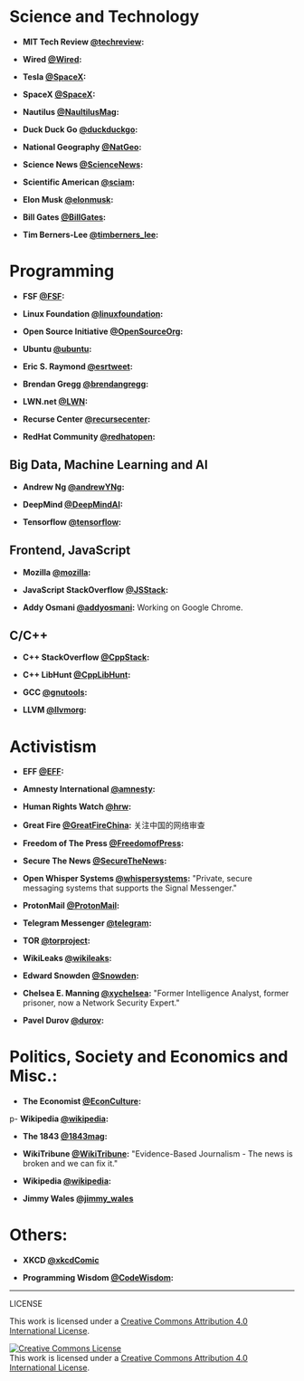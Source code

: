 # Science and Technology

- __MIT Tech Review [@techreview](https://twitter.com/techreview):__

- __Wired [@Wired](https://twitter.com/wired):__

- __Tesla [@SpaceX](https://twitter.com/TelsaMotors):__

- __SpaceX [@SpaceX](https://twitter.com/SpaceX):__

- __Nautilus [@NaultilusMag](https://twitter.com/NautilusMag):__

- __Duck Duck Go [@duckduckgo](https://twitter.com/duckduckgo):__

- __National Geography [@NatGeo](https://twitter.com/NatGeo):__

- __Science News [@ScienceNews](https://twitter.com/ScienceNews):__

- __Scientific American [@sciam](https://twitter.com/sciam):__

- __Elon Musk [@elonmusk](https://twitter.com/elonmusk):__

- __Bill Gates [@BillGates](https://twitter.com/BillGates):__

- __Tim Berners-Lee [@timberners_lee](https://twitter.com/timberners_lee):__

# Programming

- __FSF [@FSF](https://twitter.com/fsf):__

- __Linux Foundation [@linuxfoundation](https://twitter.com/linuxfoundation):__

- __Open Source Initiative [@OpenSourceOrg](https://twitter.com/OpenSourceOrg):__

- __Ubuntu [@ubuntu](https://twitter.com/ubuntu):__

- __Eric S. Raymond [@esrtweet](https://twitter.com/esrtweet):__

- __Brendan Gregg [@brendangregg](https://twitter.com/brendangregg):__

- __LWN.net [@LWN](https://twitter.com/lwnnet):__

- __Recurse Center [@recursecenter](https://twitter.com/recursecenter):__

- __RedHat Community [@redhatopen](https://twitter.com/redhatopen):__


## Big Data, Machine Learning and AI

- __Andrew Ng [@andrewYNg](https://twitter.com/AndrewYNg):__

- __DeepMind [@DeepMindAI](https://twitter.com/DeepMindAI):__

- __Tensorflow [@tensorflow](https://twitter.com/Tensorflow):__


## Frontend, JavaScript

- __Mozilla [@mozilla](https://twitter.com/mozilla):__

- __JavaScript StackOverflow [@JSStack](https://twitter.com/JSStack):__

- __Addy Osmani [@addyosmani](https://twitter.com/addyosmani):__
  Working on Google Chrome.

## C/C++

- __C++ StackOverflow [@CppStack](https://twitter.com/CppStack):__

- __C++ LibHunt [@CppLibHunt](https://twitter.com/cpplibhunt):__

- __GCC [@gnutools](https://twitter.com/gnutools):__

- __LLVM [@llvmorg](https://twitter.com/llvmorg):__


# Activistism

- __EFF [@EFF](https://twitter.com/EFF):__

- __Amnesty International [@amnesty](https://twitter.com/amnesty):__

- __Human Rights Watch [@hrw](https://twitter.com/hrw):__

- __Great Fire [@GreatFireChina](https://twitter.com/GreatFireChina):__
  关注中国的网络审查

- __Freedom of The Press [@FreedomofPress](https://twitter.com/FreedomofPress):__

- __Secure The News [@SecureTheNews](https://twitter.com/SecureTheNews):__

- __Open Whisper Systems [@whispersystems](https://twitter.com/whispersystems):__
  "Private, secure messaging systems that supports the Signal Messenger."

- __ProtonMail [@ProtonMail](https://twitter.com/ProtonMail):__

- __Telegram Messenger [@telegram](https://twitter.com/telegram):__

- __TOR [@torproject](https://twitter.com/torproject):__

- __WikiLeaks [@wikileaks](https://twitter.com/wikileaks):__

- __Edward Snowden [@Snowden](https://twitter.com/snowden):__

- __Chelsea E. Manning [@xychelsea](https://twitter.com/xychelsea):__
  "Former Intelligence Analyst, former prisoner, now a Network Security Expert."

- __Pavel Durov [@durov](https://twitter.com/durov):__


# Politics, Society and Economics and Misc.:

- __The Economist [@EconCulture](https://twitter.com/@EconCulture):__

p- __Wikipedia [@wikipedia](https://twitter.com/wikipedia):__

- __The 1843 [@1843mag](https://twitter.com/@1843mag):__

- __WikiTribune [@WikiTribune](https://twitter.com/WikiTribune):__
  "Evidence-Based Journalism - The news is broken and we can fix it."

- __Wikipedia [@wikipedia](https://twitter.com/@wikipedia):__

- __Jimmy Wales [@jimmy_wales](https://twitter.com/jimmy_wales)__

# Others:

- __XKCD [@xkcdComic](https://twitter.com/xkcdComic)__

- __Programming Wisdom [@CodeWisdom](https://twitter.com/CodeWisdom):__



-----

LICENSE

This work is licensed under a [Creative Commons Attribution 4.0 International License](https://creativecommons.org/licenses/by/4.0/).

<a rel="license" href="http://creativecommons.org/licenses/by/4.0/"><img alt="Creative Commons License" style="border-width:0" src="https://i.creativecommons.org/l/by/4.0/88x31.png" /></a><br />This work is licensed under a <a rel="license" href="http://creativecommons.org/licenses/by/4.0/">Creative Commons Attribution 4.0 International License</a>.

